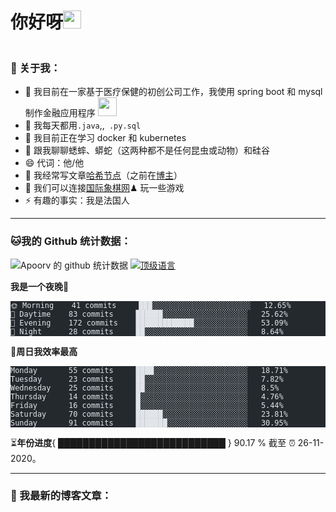 <h1 id="hi-there"><font style="vertical-align: inherit;"><font style="vertical-align: inherit;">你好呀</font></font><img src="https://github.com/TheDudeThatCode/TheDudeThatCode/blob/master/Assets/Hi.gif" width="29px"></h1>

<p><img src="https://camo.githubusercontent.com/992babdffd8c74a1502de375fbdf7e4d54773242/68747470733a2f2f6d656469612e67697068792e636f6d2f6d656469612f53576f536b4e36447854737a71494b4571762f67697068792e676966" alt=""></p>
<h3 id="-about-me"><font style="vertical-align: inherit;"><font style="vertical-align: inherit;">🤵 关于我：</font></font></h3>
<ul>
<li><font style="vertical-align: inherit;"><font style="vertical-align: inherit;">🏦 我目前在一家基于医疗保健的初创公司工作，我使用 spring boot 和 mysql 制作金融应用程序
</font></font><img src="https://media.giphy.com/media/WUlplcMpOCEmTGBtBW/giphy.gif" width="30"></li>
<li><font style="vertical-align: inherit;"><font style="vertical-align: inherit;">🤔 我每天都</font><font style="vertical-align: inherit;">用</font></font><code>.java</code><font style="vertical-align: inherit;"><font style="vertical-align: inherit;">,,</font></font><code> .py</code><font style="vertical-align: inherit;"></font><code>.sql</code></li>
<li><font style="vertical-align: inherit;"><font style="vertical-align: inherit;">🌱 我目前正在学习 docker 和 kubernetes</font></font></li>
<li><font style="vertical-align: inherit;"><font style="vertical-align: inherit;">💬 跟我聊聊蟋蟀、蟒蛇（这两种都不是任何昆虫或动物）和硅谷</font></font></li>
<li><font style="vertical-align: inherit;"><font style="vertical-align: inherit;">😄 代词：他/他</font></font></li>
<li><font style="vertical-align: inherit;"><font style="vertical-align: inherit;">📝 我经常写文章</font></font><a href="https://uhaiin.tech/"><font style="vertical-align: inherit;"><font style="vertical-align: inherit;">哈希节点</font></font></a><font style="vertical-align: inherit;"><font style="vertical-align: inherit;">（之前在</font></font><a href="https://uhaiin133.blogspot.com/"><font style="vertical-align: inherit;"><font style="vertical-align: inherit;">博主</font></font></a><font style="vertical-align: inherit;"><font style="vertical-align: inherit;">）</font></font></li>
<li><font style="vertical-align: inherit;"><font style="vertical-align: inherit;">👯 我们可以连接</font></font><a href="https://www.chess.com/member/sweetxcyanide"><font style="vertical-align: inherit;"><font style="vertical-align: inherit;">国际象棋网</font></font></a><font style="vertical-align: inherit;"><font style="vertical-align: inherit;">♟ 玩一些游戏</font></font></li>
<li><font style="vertical-align: inherit;"><font style="vertical-align: inherit;">⚡ 有趣的事实：我是法国人</font></font></li>
</ul>

<hr>
<h3 id="my-github-stats"><font style="vertical-align: inherit;"><font style="vertical-align: inherit;">🐱我的 Github 统计数据：</font></font></h3>
<p><img src="https://github-readme-stats.vercel.app/api?username=uhaiin&amp;show_icons=true&amp;title_color=ffc857&amp;icon_color=8ac926&amp;text_color=daf7dc&amp;bg_color=151515&amp;hide=%5B%22stars%22%5D" alt="Apoorv 的 github 统计数据">
<a href="https://github.com/anuraghazra/github-readme-stats"><img src="https://github-readme-stats.vercel.app/api/top-langs/?username=uhaiin&amp;layout=compact&amp;text_color=daf7dc&amp;bg_color=151515" alt="顶级语言"></a></p>
<!--START_SECTION:waka-->
<p><strong><font style="vertical-align: inherit;"><font style="vertical-align: inherit;">我是一个夜晚🦉</font></font></strong></p>
<pre class="astro-code github-dark" style="background-color:#24292e;color:#e1e4e8; overflow-x: auto;" tabindex="0"><code><span class="line"><span>🌞 Morning    41 commits     ███░░░░░░░░░░░░░░░░░░░░░░   12.65% </span></span>
<span class="line"><span>🌆 Daytime    83 commits     ██████░░░░░░░░░░░░░░░░░░░   25.62% </span></span>
<span class="line"><span>🌃 Evening    172 commits    █████████████░░░░░░░░░░░░   53.09% </span></span>
<span class="line"><span>🌙 Night      28 commits     ██░░░░░░░░░░░░░░░░░░░░░░░   8.64%</span></span>
<span class="line"><span></span></span></code></pre>
<p><font style="vertical-align: inherit;"><font style="vertical-align: inherit;">📅</font></font><strong><font style="vertical-align: inherit;"><font style="vertical-align: inherit;">周日我效率最高</font></font></strong></p>
<pre class="astro-code github-dark" style="background-color:#24292e;color:#e1e4e8; overflow-x: auto;" tabindex="0"><code><span class="line"><span>Monday       55 commits     ████░░░░░░░░░░░░░░░░░░░░░   18.71% </span></span>
<span class="line"><span>Tuesday      23 commits     ██░░░░░░░░░░░░░░░░░░░░░░░   7.82% </span></span>
<span class="line"><span>Wednesday    25 commits     ██░░░░░░░░░░░░░░░░░░░░░░░   8.5% </span></span>
<span class="line"><span>Thursday     14 commits     █░░░░░░░░░░░░░░░░░░░░░░░░   4.76% </span></span>
<span class="line"><span>Friday       16 commits     █░░░░░░░░░░░░░░░░░░░░░░░░   5.44% </span></span>
<span class="line"><span>Saturday     70 commits     ██████░░░░░░░░░░░░░░░░░░░   23.81% </span></span>
<span class="line"><span>Sunday       91 commits     ███████░░░░░░░░░░░░░░░░░░   30.95%</span></span>
<span class="line"><span></span></span></code></pre>
<!--END_SECTION:waka-->
<p><font style="vertical-align: inherit;"><font style="vertical-align: inherit;">⏳</font></font><strong><font style="vertical-align: inherit;"><font style="vertical-align: inherit;">年份进度</font></font></strong><font style="vertical-align: inherit;"><font style="vertical-align: inherit;">{ ███████████████████████████ } 90.17 % 截至 ⏰ 26-11-2020。</font></font></p>
<hr>
<h3 id="-my-latest-blog-posts"><font style="vertical-align: inherit;"><font style="vertical-align: inherit;">📕 我最新的博客文章：</font></font></h3>
